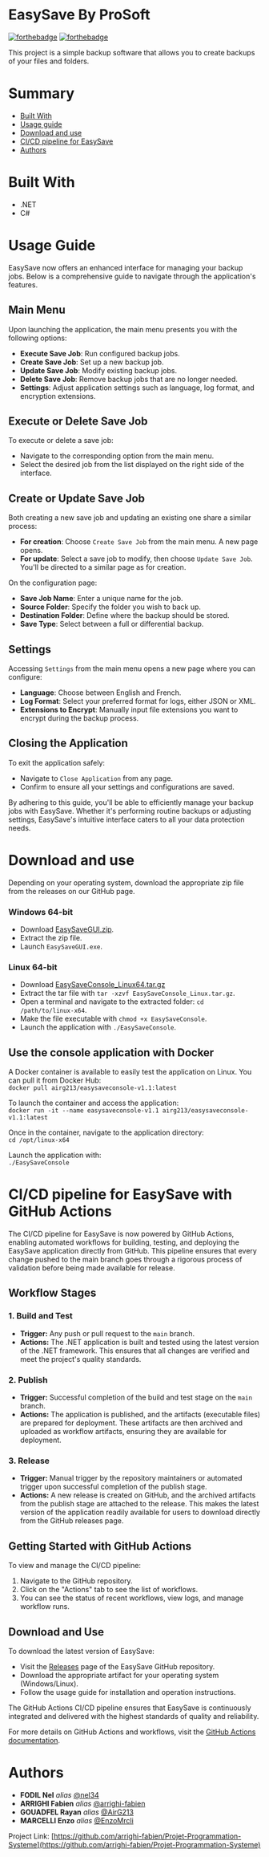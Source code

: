# EasySave By ProSoft

[![forthebadge](http://forthebadge.com/images/badges/built-with-love.svg)](http://forthebadge.com)  [![forthebadge](http://forthebadge.com/images/badges/powered-by-electricity.svg)](http://forthebadge.com)

This project is a simple backup software that allows you to create backups of your files and folders.

# Summary

 - [Built With](#Built-With)
 - [Usage guide](#Usage-Guide)
 - [Download and use](#Download-and-use)
 - [CI/CD pipeline for EasySave](#CI-CD-pipeline-for-EasySave)
 - [Authors](#Authors)
	
 # Built With

- .NET
- C#

# Usage Guide

EasySave now offers an enhanced interface for managing your backup jobs. Below is a comprehensive guide to navigate through the application's features. <br>

## Main Menu

Upon launching the application, the main menu presents you with the following options: <br>

- **Execute Save Job**: Run configured backup jobs. <br>
- **Create Save Job**: Set up a new backup job. <br>
- **Update Save Job**: Modify existing backup jobs. <br>
- **Delete Save Job**: Remove backup jobs that are no longer needed. <br>
- **Settings**: Adjust application settings such as language, log format, and encryption extensions. <br>

## Execute or Delete Save Job

To execute or delete a save job: <br>
- Navigate to the corresponding option from the main menu. <br>
- Select the desired job from the list displayed on the right side of the interface. <br>

## Create or Update Save Job

Both creating a new save job and updating an existing one share a similar process: <br>
- **For creation**: Choose `Create Save Job` from the main menu. A new page opens. <br>
- **For update**: Select a save job to modify, then choose `Update Save Job`. You'll be directed to a similar page as for creation. <br>

On the configuration page: <br>
- **Save Job Name**: Enter a unique name for the job. <br>
- **Source Folder**: Specify the folder you wish to back up. <br>
- **Destination Folder**: Define where the backup should be stored. <br>
- **Save Type**: Select between a full or differential backup. <br>

## Settings

Accessing `Settings` from the main menu opens a new page where you can configure: <br>
- **Language**: Choose between English and French. <br>
- **Log Format**: Select your preferred format for logs, either JSON or XML. <br>
- **Extensions to Encrypt**: Manually input file extensions you want to encrypt during the backup process. <br>

## Closing the Application

To exit the application safely: <br>
- Navigate to `Close Application` from any page. <br>
- Confirm to ensure all your settings and configurations are saved. <br>

By adhering to this guide, you'll be able to efficiently manage your backup jobs with EasySave. Whether it's performing routine backups or adjusting settings, EasySave's intuitive interface caters to all your data protection needs. <br>

# Download and use

Depending on your operating system, download the appropriate zip file from the releases on our GitHub page.

### Windows 64-bit

- Download [EasySaveGUI.zip](https://github.com/arrighi-fabien/Projet-Programmation-Systeme/releases). <br>
- Extract the zip file. <br>
- Launch `EasySaveGUI.exe`. <br>

### Linux 64-bit

- Download [EasySaveConsole_Linux64.tar.gz](https://github.com/arrighi-fabien/Projet-Programmation-Systeme/releases/download/JENKINS-v2/EasySaveConsole_Linux.tar.gz) <br>
- Extract the tar file with `tar -xzvf EasySaveConsole_Linux.tar.gz`. <br>
- Open a terminal and navigate to the extracted folder: `cd /path/to/linux-x64`. <br>
- Make the file executable with `chmod +x EasySaveConsole`. <br>
- Launch the application with `./EasySaveConsole`. <br>

## Use the console application with Docker

A Docker container is available to easily test the application on Linux. You can pull it from Docker Hub: <br>
`docker pull airg213/easysaveconsole-v1.1:latest` <br>

To launch the container and access the application: <br>
`docker run -it --name easysaveconsole-v1.1 airg213/easysaveconsole-v1.1:latest` <br>

Once in the container, navigate to the application directory: <br>
`cd /opt/linux-x64` <br>

Launch the application with: <br>
`./EasySaveConsole` <br>


# CI/CD pipeline for EasySave with GitHub Actions

The CI/CD pipeline for EasySave is now powered by GitHub Actions, enabling automated workflows for building, testing, and deploying the EasySave application directly from GitHub. This pipeline ensures that every change pushed to the main branch goes through a rigorous process of validation before being made available for release. <br>

## Workflow Stages

### 1. Build and Test
- **Trigger:** Any push or pull request to the `main` branch. <br>
- **Actions:** The .NET application is built and tested using the latest version of the .NET framework. This ensures that all changes are verified and meet the project's quality standards. <br>

### 2. Publish
- **Trigger:** Successful completion of the build and test stage on the `main` branch. <br>
- **Actions:** The application is published, and the artifacts (executable files) are prepared for deployment. These artifacts are then archived and uploaded as workflow artifacts, ensuring they are available for deployment. <br>

### 3. Release
- **Trigger:** Manual trigger by the repository maintainers or automated trigger upon successful completion of the publish stage. <br>
- **Actions:** A new release is created on GitHub, and the archived artifacts from the publish stage are attached to the release. This makes the latest version of the application readily available for users to download directly from the GitHub releases page. <br>

## Getting Started with GitHub Actions

To view and manage the CI/CD pipeline: <br>
1. Navigate to the GitHub repository. <br>
2. Click on the "Actions" tab to see the list of workflows. <br>
3. You can see the status of recent workflows, view logs, and manage workflow runs. <br>

## Download and Use

To download the latest version of EasySave: <br>
- Visit the [Releases](https://github.com/arrighi-fabien/Projet-Programmation-Systeme/releases) page of the EasySave GitHub repository. <br>
- Download the appropriate artifact for your operating system (Windows/Linux). <br>
- Follow the usage guide for installation and operation instructions. <br>

The GitHub Actions CI/CD pipeline ensures that EasySave is continuously integrated and delivered with the highest standards of quality and reliability. <br>

For more details on GitHub Actions and workflows, visit the [GitHub Actions documentation](https://docs.github.com/en/actions). <br>

# Authors 

* **FODIL Nel** _alias_ [@nel34](https://github.com/nel34)
* **ARRIGHI Fabien** _alias_ [@arrighi-fabien](https://github.com/arrighi-fabien)
* **GOUADFEL Rayan** _alias_ [@AirG213](https://github.com/AirG213)
* **MARCELLI Enzo** _alias_ [@EnzoMrcli](https://github.com/EnzoMrcli)

Project Link: [https://github.com/arrighi-fabien/Projet-Programmation-Systeme](https://github.com/arrighi-fabien/Projet-Programmation-Systeme)
